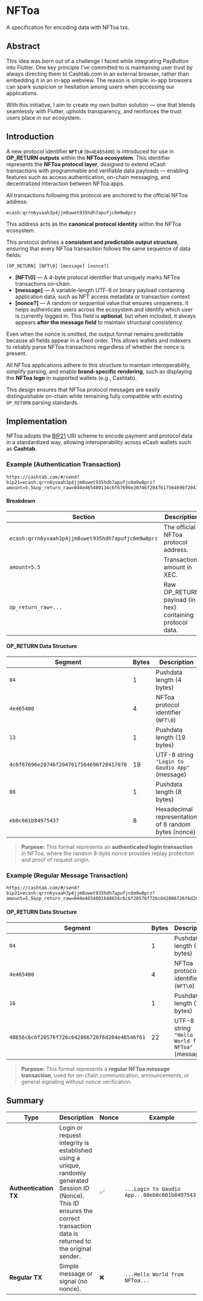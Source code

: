 # NFToa

A specification for encoding data with NFToa txs.

## Abstract

This idea was born out of a challenge I faced while integrating PayButton into Flutter. One key principle I’ve committed to is maintaining user trust by always directing them to Cashtab.com in an external browser, rather than embedding it in an in-app webview. The reason is simple: in-app browsers can spark suspicion or hesitation among users when accessing our applications.

With this initiative, I aim to create my own button solution — one that blends seamlessly with Flutter, upholds transparency, and reinforces the trust users place in our ecosystem.

## Introduction

A new protocol identifier **`NFT\0`** (`0x4E465400`) is introduced for use in **OP_RETURN outputs** within the **NFToa ecosystem**.
This identifier represents the **NFToa protocol layer**, designed to extend eCash transactions with programmable and verifiable data payloads — enabling features such as access authentication, on-chain messaging, and decentralized interaction between NFToa apps.

All transactions following this protocol are anchored to the official NFToa address:

```
ecash:qrrn6yvaah3p4jjm8uwet935hdh7apufjc6m9w8prz
```

This address acts as the **canonical protocol identity** within the NFToa ecosystem.

This protocol defines a **consistent and predictable output structure**, ensuring that every NFToa transaction follows the same sequence of data fields:

```
[OP_RETURN] [NFT\0] [message] [nonce?]
```

* **[NFT\0]** — A 4-byte protocol identifier that uniquely marks NFToa transactions on-chain.
* **[message]** — A variable-length UTF-8 or binary payload containing application data, such as NFT access metadata or transaction context.
* **[nonce?]** — A random or sequential value that ensures uniqueness. It helps authenticate users across the ecosystem and identify which user is currently logged in. This field is **optional**, but when included, it always appears **after the message field** to maintain structural consistency.

Even when the nonce is omitted, the output format remains predictable because all fields appear in a fixed order. This allows wallets and indexers to reliably parse NFToa transactions regardless of whether the nonce is present.

All NFToa applications adhere to this structure to maintain interoperability, simplify parsing, and enable **brand-specific rendering**, such as displaying the **NFToa logo** in supported wallets (e.g., Cashtab).

This design ensures that NFToa protocol messages are easily distinguishable on-chain while remaining fully compatible with existing `OP_RETURN` parsing standards.

## Implementation

NFToa adopts the [BIP21](https://github.com/bitcoin/bips/blob/master/bip-0021.mediawiki) URI scheme to encode payment and protocol data in a standardized way, allowing interoperability across eCash wallets such as **Cashtab**.

### Example (Authentication Transaction)

```
https://cashtab.com/#/send?bip21=ecash:qrrn6yvaah3p4jjm8uwet935hdh7apufjc6m9w8prz?amount=5.5&op_return_raw=044e465400134c6f67696e20746f2047617564696f2041707008eb0c601b84975437
```

#### Breakdown

| Section | Description |
|----------|-------------|
| `ecash:qrrn6yvaah3p4jjm8uwet935hdh7apufjc6m9w8prz` | The official NFToa protocol address. |
| `amount=5.5` | Transaction amount in XEC. |
| `op_return_raw=...` | Raw OP_RETURN payload (in hex) containing protocol data. |


#### OP_RETURN Data Structure

| Segment | Bytes | Description |
|----------|--------|-------------|
| `04` | 1 | Pushdata length (4 bytes) |
| `4e465400` | 4 | NFToa protocol identifier (`NFT\0`) |
| `13` | 1 | Pushdata length (19 bytes) |
| `4c6f67696e20746f2047617564696f20417070` | 19 | UTF-8 string `"Login to Gaudio App"` (message) |
| `08` | 1 | Pushdata length (8 bytes) |
| `eb0c601b84975437` | 8 | Hexadecimal representation of 8 random bytes (nonce) |


> **Purpose:**
> This format represents an **authenticated login transaction** in NFToa, where the random 8-byte nonce provides replay protection and proof of request origin.

### Example (Regular Message Transaction)

```
https://cashtab.com/#/send?bip21=ecash:qrrn6yvaah3p4jjm8uwet935hdh7apufjc6m9w8prz?amount=5.5&op_return_raw=044e4654001648656c6c6f20576f726c642066726f6d204e46546f61
```

#### OP_RETURN Data Structure

| Segment | Bytes | Description |
|----------|--------|-------------|
| `04` | 1 | Pushdata length (4 bytes) |
| `4e465400` | 4 | NFToa protocol identifier (`NFT\0`) |
| `16` | 1 | Pushdata length (22 bytes) |
| `48656c6c6f20576f726c642066726f6d204e46546f61` | 22 | UTF-8 string `"Hello World from NFToa"` (message) |


> **Purpose:**
> This format represents a **regular NFToa message transaction**, used for on-chain communication, announcements, or general signaling without nonce verification.

## Summary

| Type | Description | Nonce | Example |
|------|--------------|-------|----------|
| **Authentication TX** | Login or request integrity is established using a unique, randomly generated Session ID (Nonce). This ID ensures the correct transaction data is returned to the original sender. | ✅ | `...Login to Gaudio App...08eb0c601b84975437` |
| **Regular TX** | Simple message or signal (no nonce). | ❌ | `...Hello World from NFToa...` |
